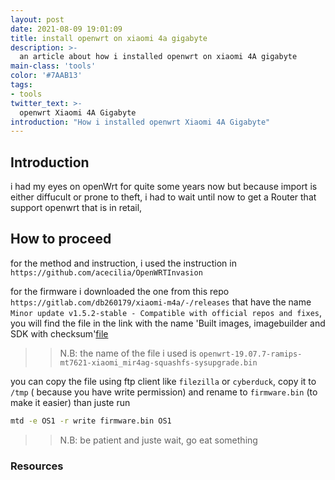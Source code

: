 ```yaml
---
layout: post
date: 2021-08-09 19:01:09
title: install openwrt on xiaomi 4a gigabyte
description: >-
  an article about how i installed openwrt on xiaomi 4A gigabyte
main-class: 'tools'
color: '#7AAB13'
tags:
- tools
twitter_text: >-
  openwrt Xiaomi 4A Gigabyte
introduction: "How i installed openwrt Xiaomi 4A Gigabyte"
---
```

## Introduction

i had my eyes on openWrt for quite some years now but because import is either diffucult or  prone to theft, i had to wait until now to get a Router that support openwrt that is in retail,



## How to proceed

for the method and instruction, i used the instruction in `https://github.com/acecilia/OpenWRTInvasion`

for the firmware i downloaded the one from this repo `https://gitlab.com/db260179/xiaomi-m4a/-/releases` that have the name `Minor update v1.5.2-stable - Compatible with official repos and fixes`, you will find the file in the link with the name 'Built images, imagebuilder and SDK with checksum'[file](https://workupload.com/archive/fzuCpEVX)

>> N.B: the name of the file i used is `openwrt-19.07.7-ramips-mt7621-xiaomi_mir4ag-squashfs-sysupgrade.bin`

you can copy the file using ftp client like `filezilla` or `cyberduck`, copy it to `/tmp` ( because you have write permission) and rename to `firmware.bin` (to make it easier) than juste run

```BASH
mtd -e OS1 -r write firmware.bin OS1
```

>> N.B: be patient and juste wait, go eat something


### Resources
[1]:  https://github.com/acecilia/OpenWRTInvasion
[2]:  https://openwrt.org/inbox/toh/xiaomi/xiaomi_mi_router_4a_gigabit_edition
[3]:  https://forum.openwrt.org/t/xiaomi-mi-router-4a-gigabit-edition-r4ag-r4a-gigabit-fully-supported-and-flashable-with-openwrtinvasion/36685/643
